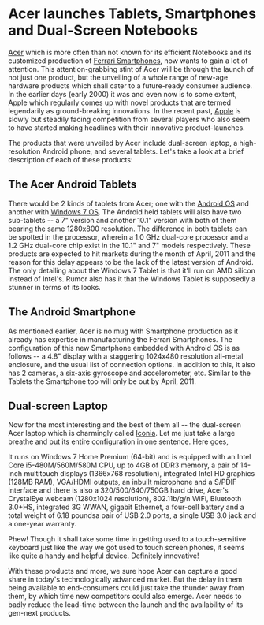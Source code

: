 # Acer launches Tablets, Smartphones and Dual-Screen Notebooks

<a href="http://www.acer.com/">Acer</a> which is more often than not known for its efficient Notebooks and its customized production of <a href="http://mobile.acer.com/en/phones/liquidFerrari/">Ferrari Smartphones</a>, now wants to gain a lot of attention. This attention-grabbing stint of Acer will be through the launch of not just one product, but the unveiling of a whole range of new-age hardware products which shall cater to a future-ready consumer audience. In the earlier days (early 2000) it was and even now is to some extent, Apple which regularly comes up with novel products that are termed legendarily as ground-breaking innovations. In the recent past, <a href="http://www.apple.com/">Apple</a> is slowly but steadily facing competition from several players who also seem to have started making headlines with their innovative product-launches.

The products that were unveiled by Acer include dual-screen laptop, a high-resolution Android phone, and several tablets. Let's take a look at a brief description of each of these products:

## The Acer Android Tablets

There would be 2 kinds of tablets from Acer; one with the <a href="http://www.engadget.com/2010/11/23/acer-introduces-7-inch-and-10-inch-android-tablets/">Android OS</a> and another with <a href="http://www.engadget.com/2010/11/23/acer-debuts-10-1-inch-windows-7-tablet-amd-powered-inbuilt-3g/">Windows 7 OS</a>. The Android held tablets will also have two sub-tablets -- a 7" version and another 10.1" version with both of them bearing the same 1280x800 resolution. The difference in both tablets can be spotted in the processor, wherein a 1.0 GHz dual-core processor and a 1.2 GHz dual-core chip exist in the 10.1" and 7" models respectively. These products are expected to hit markets during the month of April, 2011 and the reason for this delay appears to be the lack of the latest version of Android. The only detailing about the Windows 7 Tablet is that it'll run on AMD silicon instead of Intel's. Rumor also has it that the Windows Tablet is supposedly a stunner in terms of its looks.

## The Android Smartphone

As mentioned earlier, Acer is no mug with Smartphone production as it already has expertise in manufacturing the Ferrari Smartphones. The configuration of this new Smartphone embedded with Android OS is as follows -- a 4.8" display with a staggering 1024x480 resolution all-metal enclosure, and the usual list of connection options. In addition to this, it also has 2 cameras, a six-axis gyroscope and accelerometer, etc. Similar to the Tablets the Smartphone too will only be out by April, 2011.

## Dual-screen Laptop

Now for the most interesting and the best of them all -- the dual-screen Acer laptop which is charmingly called <a href="http://www.engadget.com/2010/11/23/acer-rivals-libretto-w105-with-iconia-dual-screen-laptop-table/">Iconia</a>. Let me just take a large breathe and put its entire configuration in one sentence. Here goes,

It runs on Windows 7 Home Premium (64-bit) and is equipped with an Intel Core i5-480M/560M/580M CPU, up to 4GB of DDR3 memory, a pair of 14-inch multitouch displays (1366x768 resolution), integrated Intel HD graphics (128MB RAM), VGA/HDMI outputs, an inbuilt microphone and a S/PDIF interface and there is also a 320/500/640/750GB hard drive, Acer's CrystalEye webcam (1280x1024 resolution), 802.11b/g/n WiFi, Bluetooth 3.0+HS, integrated 3G WWAN, gigabit Ethernet, a four-cell battery and a total weight of 6.18 poundsa pair of USB 2.0 ports, a single USB 3.0 jack and a one-year warranty.

Phew! Though it shall take some time in getting used to a touch-sensitive keyboard just like the way we got used to touch screen phones, it seems like quite a handy and helpful device. Definitely innovative!

With these products and more, we sure hope Acer can capture a good share in today's technologically advanced market. But the delay in them being available to end-consumers could just take the thunder away from them, by which time new competitors could also emerge. Acer needs to badly reduce the lead-time between the launch and the availability of its gen-next products.
